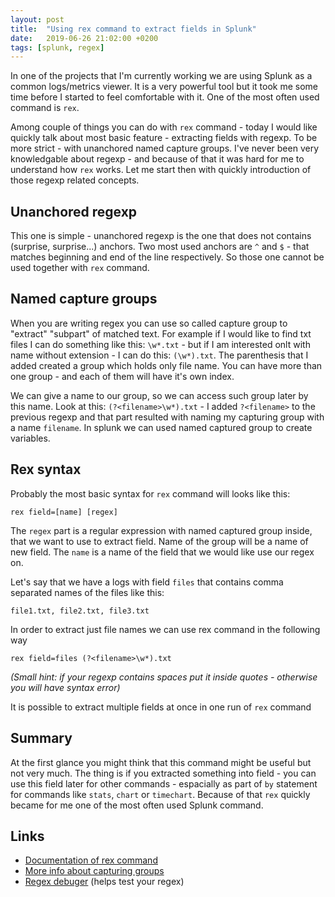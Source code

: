 ```yaml
---
layout: post
title:  "Using rex command to extract fields in Splunk"
date:   2019-06-26 21:02:00 +0200
tags: [splunk, regex]
---
```


In one of the projects that I'm currently working we are using Splunk as a common logs/metrics viewer. It is a very powerful tool but it took me some time before I started to feel comfortable with it. One of the most often used command is `rex`.

Among couple of things you can do with `rex` command - today I would like quickly talk about most basic feature - extracting fields with regexp. To be more strict - with unanchored named capture groups. I've never been very knowledgable about regexp - and because of that it was hard for me to understand how `rex` works. Let me start then with quickly introduction of those regexp related concepts.

## Unanchored regexp

This one is simple - unanchored regexp is the one that does not contains (surprise, surprise...) anchors. Two most used anchors are `^` and `$` - that matches beginning and end of the line respectively. So those one cannot be used together with `rex` command.

## Named capture groups


When you are writing regex you can use so called capture group to "extract" "subpart" of matched text. For example if I would like to find txt files I can do something like this: `\w*.txt` - but if I am interested onlt with name without extension - I can do this: `(\w*).txt`. The parenthesis that I added created a group which holds only file name. You can have more than one group - and each of them will have it's own index.

We can give a name to our group, so we can access such group later by this name. Look at this: `(?<filename>\w*).txt` - I added `?<filename>` to the previous regexp and that part resulted with naming my capturing group with a name `filename`. In splunk we can used named captured group to create variables.

## Rex syntax

Probably the most basic syntax for `rex` command will looks like this:


```
rex field=[name] [regex]
```

The `regex` part is a regular expression with named captured group inside, that we want to use to extract field. Name of the group will be a name of new field. The `name` is a name of the field that we would like use our regex on.

Let's say that we have a logs with field `files` that contains comma separated names of the files like this:

```
file1.txt, file2.txt, file3.txt
```

In order to extract just file names we can use rex command in the following way

```
rex field=files (?<filename>\w*).txt
```
_(Small hint: if your regexp contains spaces put it inside quotes - otherwise you will have syntax error)_

It is possible to extract multiple fields at once in one run of `rex` command

## Summary

At the first glance you might think that this command might be useful but not very much. The thing is if you extracted something into field - you can use this field later for other commands - espacially as part of `by` statement for commands like `stats`, `chart` or `timechart`. Because of that `rex` quickly became for me one of the most often used Splunk command.


## Links
- [Documentation of rex command](https://docs.splunk.com/Documentation/Splunk/7.3.0/SearchReference/Rex)
- [More info about capturing groups](https://javascript.info/regexp-groups)
- [Regex debuger](https://regex101.com/) (helps test your regex)
